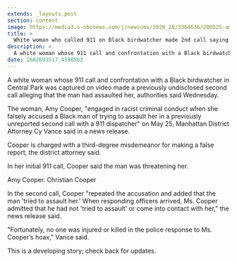 ```yaml
--- 
extends: _layouts.post 
section: content 
image: https://media3.s-nbcnews.com/j/newscms/2020_28/3364636/200525-amy-cooper-ramble-central-park-ew-103p_25445abdf02c94375b8f1bf3f7d21241.nbcnews-fp-1200-630.jpg 
title: > 
  White woman who called 911 on Black birdwatcher made 2nd call saying he tried to assault her 
description: > 
  A white woman whose 911 call and confrontation with a Black birdwatcher in Central Park was captured on video made a previously undisclosed second call alleging that the man had assaulted her, authorities said Wednesday.In her initial 911 call, Cooper said the man was threatening her.Christian CooperIn the second call, Cooper "repeated the accusation and added that the man 'tried to assault her.'When responding officers arrived, Ms. Cooper admitted that he had not 'tried to assault' or come into contact with her," the news release said."Fortunately, no one was injured or killed in the police response to Ms. Cooper’s hoax," Vance said. 
date: 1602693517.4596562 
--- 
```

A white woman whose 911 call and confrontation with a Black birdwatcher in Central Park was captured on video made a previously undisclosed second call alleging that the man had assaulted her, authorities said Wednesday.

The woman, Amy Cooper, "engaged in racist criminal conduct when she falsely accused a Black man of trying to assault her in a previously unreported second call with a 911 dispatcher" on May 25, Manhattan District Attorney Cy Vance said in a news release.

Cooper is charged with a third-degree misdemeanor for making a false report, the district attorney said.

In her initial 911 call, Cooper said the man was threatening her.

Amy Cooper. Christian Cooper

In the second call, Cooper "repeated the accusation and added that the man 'tried to assault her.' When responding officers arrived, Ms. Cooper admitted that he had not 'tried to assault' or come into contact with her," the news release said.

"Fortunately, no one was injured or killed in the police response to Ms. Cooper’s hoax," Vance said.

This is a developing story; check back for updates.